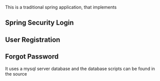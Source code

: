 This is a traditional spring application, that implements 

## Spring Security Login
## User Registration
## Forgot Password 


It uses a mysql server database and the database scripts can be found in the source 
